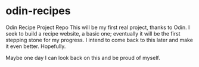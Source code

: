 # odin-recipes
Odin Recipe Project Repo
This will be my first real project, thanks to Odin. I seek to build a recipe website, a basic one; eventually it will be the first stepping stone for my progress. I intend to come back to this later and make it even better. Hopefully.

Maybe one day I can look back on this and be proud of myself.